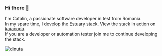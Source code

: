 ### Hi there 👋

I'm Catalin, a passionate software developer in test from Romania.   
In my spare time, I develop the [Estuary stack](https://estuaryoss.github.io/). View the stack in action [on katacoda](https://www.katacoda.com/estuaryoss).  
If you are a developer or automation tester join me to continue developing the stack.

<p align="left">
  <img src="https://github-readme-stats.vercel.app/api?username=dinuta&show_icons=true" alt="dinuta" /> 

</p>
